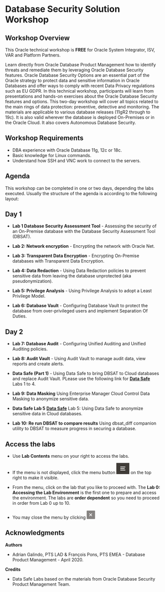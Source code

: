 # Database Security Solution Workshop #

## Workshop Overview ##

This Oracle technical workshop is **FREE** for Oracle System Integrator, ISV, VAR and Platform Partners.

Learn directly from Oracle Database Product Management how to identify threats and remediate them by leveraging Oracle Database Security features. Oracle Database Security Options are an essential part of the Oracle strategy to protect data and sensitive information in Oracle Databases and offer ways to comply with recent Data Privacy regulations such as EU GDPR. In this technical workshop, participants will learn from presentations and hands-on exercises about the Oracle Database Security features and options. This two-day workshop will cover all topics related to the main rings of data protection: preventive, detective and monitoring. The materials are applicable to various database releases (11gR2 through to 19c). It is also valid wherever the database is deployed On-Premises or in the Oracle Cloud. It also covers Autonomous Database Security.

## Workshop Requirements

- DBA experience with Oracle Database 11g, 12c or 18c.
- Basic knowledge for Linux commands.
- Understand how SSH and VNC work to connect to the servers.

## Agenda

This workshop can be completed in one or two days, depending the labs executed. Usually the structure of the agenda is according to the following layout:

## Day 1

- **Lab 1 Database Security Assessment Tool** - Assessing the security of an On-Premise database with the Database Security Assessment Tool (DBSAT).

- **Lab 2: Network encryption** - Encrypting the network with Oracle Net.

- **Lab 3: Transparent Data Encryption** - Encrypting On-Premise databases with Transparent Data Encryption.

- **Lab 4: Data Redaction** - Using Data Redaction policies to prevent sensitive data from leaving the database unprotected (aka pseudonymization).

- **Lab 5: Privilege Analysis** - Using Privilege Analysis to adopt a Least Privilege Model.

- **Lab 6: Database Vault** - Configuring Database Vault to protect the database from over-privileged users and implement Separation Of Duties.

## Day 2

- **Lab 7: Database Audit** - Configuring Unified Auditing and Unified Auditing policies.

- **Lab 8: Audit Vault** - Using Audit Vault to manage audit data, view reports and create alerts.

- **Data Safe (Part 1)** - Using Data Safe to bring DBSAT to Cloud databases and replace Audit Vault. PLease use the following link for [**Data Safe**](../DataSafe/ "Data Safe Labs") Labs 1 to 4.

- **Lab 9: Data Masking**
Using Enterprise Manager Cloud Control Data Masking to anonymize sensitive data.

- **Data Safe Lab 5**
[**Data Safe**](../DataSafe/ "Data Safe Labs") Lab 5: Using Data Safe to anonymize sensitive data in Cloud databases.

- **Lab 10: Re run DBSAT to compare results**
Using dbsat_diff companion utility to DBSAT to measure progress in securing a database.


## Access the labs ##

- Use **Lab Contents** menu on your right to access the labs.

- If the menu is not displayed, click the menu button ![](./images/menu-button.png "") on the top right to make it visible.

- From the menu, click on the lab that you like to proceed with. The **Lab 0: Accessing the Lab Environment** is the first one to prepare and access the environment. The labs are **order dependent** so you need to proceed in order from Lab 0 up to 10.

- You may close the menu by clicking ![](./images/menu-close.png "")

## Acknowledgments

**Authors**

- Adrian Galindo, PTS LAD & François Pons, PTS EMEA - Database Product Management - April 2020.

**Credits**

- Data Safe Labs based on the materials from Oracle Database Security Product Management Team.
